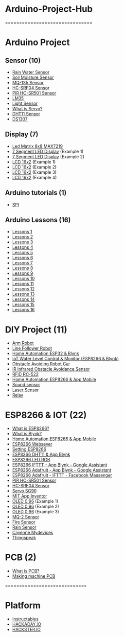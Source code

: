 # Arduino-Project-Hub
===============================

# Arduino Project

## Sensor (10)
- [Rain Water Sensor](https://arduinokit.vn/su-dung-cam-bien-nuoc-mua-rain-water-sensor-voi-arduino/)
- [Soil Moisture Sensor](https://arduinokit.vn/su-dung-cam-bien-do-am-dat-soil-moisture-sensor-voi-arduino/)
- [MQ-135 Sensor](https://arduinokit.vn/may-do-nong-do-con-bang-cam-bien-mq-135-su-dung-arduino/)
- [HC-SRF04 Sensor](https://arduinokit.vn/do-khoang-cach-bang-cam-bien-sieu-am-hc-srf04/)
- [PIR HC-SR501 Sensor](https://arduinokit.vn/bao-dong-chong-trom-bang-cam-bien-pir-hc-sr501/)
- [LM35](https://arduinokit.vn/cam-bien-nhiet-do-lm35/)
- [Light Sensor](https://arduinokit.vn/cam-bien-anh-sang-su-dung-arduino/)
- [What is Servo?](https://arduinokit.vn/dong-co-servo-la-gi/)
- [DHT11 Sensor](https://arduinokit.vn/doc-cam-bien-nhiet-do-do-am-dht11-arduino/)
- [DS1307](https://arduinokit.vn/dong-ho-thoi-gian-thuc-ds1307-arduino/)

## Display (7)
- [Led Matrix 8x8 MAX7219](https://arduinokit.vn/huong-dan-su-dung-module-led-ma-tran-8x8-max7219-voi-arduino/)
- [7 Segment LED Display](https://arduinokit.vn/huong-dan-lam-dong-ho-bam-gio-bang-led-7-doan-4-so-va-arduino/) (Example 1)
- [7 Segment LED Display](https://arduinokit.vn/led-7-doan-la-gi-cach-hien-thi-led-7-doan-bang-arduino/) (Example 2)
- [LCD 16x2](https://arduinokit.vn/giao-tiep-i2c-lcd-arduino/) (Example 1)
- [LCD 16x2](https://arduinokit.vn/dht11-giao-tiep-i2c-su-dung-arduino/) (Example 2)
- [LCD 16x2](https://arduinokit.vn/hien-thi-thoi-gian-thuc-ds1307-len-lcd16x2-su-dung-arduino/) (Example 3)
- [LCD 16x2](https://arduinokit.vn/cam-bien-do-am-he-thong-tuoi-tu-dong-su-dung-arduino/) (Example 4)

## Arduino tutorials (1)
- [SPI](https://arduinokit.vn/chuan-giao-tiep-spi-la-gi/)

## Arduino Lessons (16)
- [Lessons 1](https://arduinokit.vn/chop-tat-led-tren-arduino-uno/)
- [Lessons 2](https://arduinokit.vn/chop-tat-led-tren-arduino-uno-phan-2/)
- [Lessons 3](https://arduinokit.vn/mo-hinh-den-giao-thong-don-gian/)
- [Lessons 4](https://arduinokit.vn/pwm-thay-doi-anh-sang-cua-led-tren-arduino/)
- [Lessons 5](https://arduinokit.vn/thay-doi-mau-sac-led-rgb-su-dung-arduino/)
- [Lessons 6](https://arduinokit.vn/tao-am-thanh-bang-arduino/)
- [Lessons 7](https://arduinokit.vn/canh-bao-nhiet-do-lm35-bang-coi-bao-su-dung-arduino/)
- [Lessons 8](https://arduinokit.vn/cam-bien-rung-ngat-arduino/)
- [Lessons 9](https://arduinokit.vn/cam-bien-anh-sang-quang-tro-arduino/)
- [Lessons 10](https://arduinokit.vn/dieu-khien-dong-co-rc-servo-su-dung-arduino/)
- [Lessons 11](https://arduinokit.vn/dieu-khien-servo-bang-bien-tro-su-dung-arduino/)
- [Lessons 12](https://arduinokit.vn/thay-doi-mau-sac-led-rgb-bang-bien-tro-su-dung-arduino/)
- [Lessons 13](https://arduinokit.vn/dieu-khien-motor-quat-bang-nut-nhan-su-dung-arduino/)
- [Lessons 14](https://arduinokit.vn/dieu-khien-led-bang-ir-remote-su-dung-arduino/)
- [Lessons 15](https://arduinokit.vn/led-7-doan-su-dung-arduino-uno-r3/)
- [Lessons 16](https://arduinokit.vn/dieu-khien-led-7-doan-bang-ir-remote-su-dung-arduino/)

# DIY Project (11)
- [Arm Robot](https://arduinokit.vn/huong-dan-lam-canh-tay-robot-4-bac-su-dung-arduino-code/)
- [Line Follower Robot](https://arduinokit.vn/huong-dan-che-tao-robot-do-line-arduino-tranh-vat-can-hc-sr04/)
- [Home Automation ESP32 & Blynk](https://arduinokit.vn/thiet-ke-nha-thong-minh-bang-arduino-su-dung-esp32-va-blynk-2-0/)
- [IoT Water Level Control & Monitor (ESP8266 & Blynk)](https://arduinokit.vn/giam-sat-va-kiem-soat-muc-nuoc-bang-iot-su-dung-esp8266-va-blynk-2-0/)
- [Obstacle Avoiding Robot Car](https://arduinokit.vn/che-tao-robot-tranh-vat-can/)
- [IR Infrared Obstacle Avoidance Sensor](https://arduinokit.vn/dem-so-nguoi-ra-vao-phong-va-bat-tat-thiet-bi-su-dung-arduino/)
- [RFID RC-522](https://arduinokit.vn/he-thong-khoa-cua-thong-minh-su-dung-rfid-rc-522-va-arduino/)
- [Home Automation ESP8266 & App Mobile](https://arduinokit.vn/nha-thong-minh-su-dung-blynk-va-nodemcu-esp8266/)
- [Sound sensor](https://arduinokit.vn/bat-tat-den-bang-tieng-vo-tay-su-dung-arduino/)
- [Laser Sensor](https://arduinokit.vn/mach-dem-so-nguoi-su-dung-arduino-va-lazer/)
- [Relay](https://arduinokit.vn/dieu-khien-den-220v-bang-realy-su-dung-arduino/)

# ESP8266 & IOT (22)
- [What is ESP8266?](https://arduinokit.vn/esp8266-la-gi-huong-dan-lap-trinh-esp8266-bang-arduino-ide/)
- [What is Blynk?](https://arduinokit.vn/blynk-la-gi-huong-dan-cai-dat-va-su-dung-blynk-2-0/)
- [Home Automation ESP8266 & App Mobile](https://arduinokit.vn/he-thong-dieu-khien-thiet-bi-thong-minh-thong-qua-nodemcu-esp8266-va-app-mobile/)
- [ESP8266 Websever](https://arduinokit.vn/dieu-khien-led-bang-webserver-su-dung-nodemcu-esp8266/)
- [Setting ESP8266](https://arduinokit.vn/cai-dat-esp8266-voi-blynk/)
- [ESP8266 DHT11 & App Blynk](https://arduinokit.vn/cam-bien-nhiet-do-dht11-su-dung-blynk/)
- [ESP8266 LED RGB](https://arduinokit.vn/led-rgb-esp8266-app-blynk/)
- [ESP8266 IFTTT - App Blynk - Google Assistant](https://arduinokit.vn/esp8266-blynk-ifttt-google-assistant/)
- [ESP8266 Adafruit - App Blynk - Google Assistant](https://arduinokit.vn/esp8266-adafruit-ifttt-google-assistant-tieng-viet/)
- [ESP8266 Adafruit - IFTTT - Facebook Massenger](https://arduinokit.vn/dieu-khien-thiet-bi-bang-facebook-massenger-thong-qua-adafruit/)
- [PIR HC-SR501 Sensor](https://arduinokit.vn/cam-bien-pir-hc-sr501-app-blynk-esp8266/)
- [HC-SRF04 Sensor](https://arduinokit.vn/do-khoang-cach-bang-cam-bien-hc-srf04-su-dung-esp8266-va-blynk/)
- [Servo SG90](https://arduinokit.vn/dieu-khien-dong-co-servo-sg90-bang-app-blynk-su-dung-nodemcu-esp8266/)
- [MIT App Inventor](https://arduinokit.vn/dieu-khien-thiet-bi-bang-mit-app-inventor-su-dung-nodemcu-esp8266/)
- [OLED 0.96](https://arduinokit.vn/hien-thi-thoi-gian-thuc-bang-man-hinh-oled-0-96-su-dung-nodemcu-esp8266/) (Example 1)
- [OLED 0.96](https://arduinokit.vn/hien-thi-hinh-anh-bitmap-tren-oled-0-96-su-dung-nodemcu-esp8266/) (Example 2)
- [OLED 0.96](https://arduinokit.vn/dieu-khien-servo-thong-qua-nodemcu-esp8266-va-blynk-hien-thi-len-oled-0-96/) (Example 3)
- [MQ-2 Sensor](https://arduinokit.vn/canh-bao-ro-ri-khi-gas-su-dung-nodemcu-esp8266-va-blynk/)
- [Fire Sensor](https://arduinokit.vn/fire-sensor-nodemcu-esp8266-app-blynk/)
- [Rain Sensor](https://arduinokit.vn/cam-bien-mua-voi-nodemcu-esp8266/)
- [Cayenne Mydevices](https://arduinokit.vn/dieu-khien-thiet-bi-thong-qua-cayenne-mydevices-va-nodemcu-esp8266/)
- [Thingspeak](https://arduinokit.vn/giam-sat-nhiet-do-do-am-dht11-thong-qua-thingspeak-bang-nodemcu-esp8266/)

# PCB (2)
- [What is PCB?](https://arduinokit.vn/pcb-la-gi-huong-dan-lam-mach-in-tiet-kiem-cho-sinh-vien/)
- [Making machine PCB](https://arduinokit.vn/huong-dan-may-lam-mach-in-pcb-mini-chi-phi-cuc-thap/)

=============================
# Platform
- [Instructables](https://www.instructables.com/member/Arduino%20KIT/instructables/)
- [HACKADAY.IO](https://hackaday.io/projects/hacker/535034)
- [HACKSTER.IO](https://www.hackster.io/arduino-kit)

